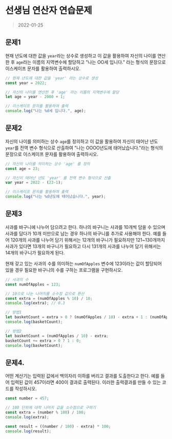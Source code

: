 # 선생님 연산자 연습문제

> 2022-01-25

## 문제1

현재 년도에 대한 값을 `year`라는 상수로 생성하고 이 값을 활용하여 자신의 나이를 연산한 후 `age`라는 이름의 지역변수에 할당하고 "나는 OO세 입니다." 라는 형식의 문장으로 이스케이프 문자를 활용하여 출력하시오.

```javascript
// 현재 년도에 대한 값을 'year' 라는 상수로 생성
const year = 2022;

// 자신의 나이를 연산한 후 'age' 라는 이름의 지역변수에 할당
let age = year - 2000 + 1;

// 이스케이프 문자를 활용하여 출력
console.log("나는 %d세 입니다.", age);
```

## 문제2

자신의 나이를 의미하는 상수 `age`를 정의하고 이 값을 활용하여 자신이 태어난 년도 `year`를 전역 변수 형식으로 산출하여 "나는 OOOO년도에 태어났습니다."라는 형식의 문장으로 이스케이프 문자를 활용하여 출력하시오.

```javascript
// 자신의 나이를 의미하는 상수 'age' 를 정의
const age = 23;

// 자신이 태어난 년도 'year' 를 전역 변수 형식으로 산출
var year = 2022 - (23-1);

// 이스케이프 문자를 활용하여 출력
console.log("나는 %d년도에 태어났습니다.", year);
```

## 문제3

사과를 바구니에 나누어 담으려고 한다. 하나의 바구니는 사과를 10개씩 담을 수 있으며 사과를 담다가 10개 미만으로 남는 경우 하나의 바구니를 추가로 사용해야 한다. 예를 들어 120개의 사과를 나누어 담기 위해서는 12개의 바구니가 필요하지만 121~130개까지 사과가 있다면 13개의 바구니가 필요하고 다시 131개의 사과를 나누어 담기 위해서는 14개의 바구니가 필요하게 된다.

현재 갖고 있는 사과의 수를 의미하는 `numOfApples` 변수에 123이라는 값이 할당되어 있을 경우 필요한 바구니의 수를 구하는 프로그램을 구현하시오.

```javascript
// 사과의 수
const numOfApples = 123;

// 10으로 나눈 나머지를 소수점 값으로 환산
const extra = (numOfApples % 10) / 10;
console.log(extra); // 0.3

// 방법1
let basketCount = extra > 0 ? (numOfApples / 10) - extra + 1 : (numOfApples / 10) - extra;
console.log(basketCount);

// 방법2
let basketCount = (numOfApples / 10) - extra;
basketCount += extra > 0 ? 1 : 0;
console.log(basketCount);
```

## 문제4.

어떤 계산기는 입력된 값에서 백의자리 이하를 버리고 결과를 도출한다고 한다. 예를 들어 입력된 값이 457이라면 400이 결과로 출력된다. 이러한 출력결과를 만들 수 있는 코드를 작성하시오.
```javascript
const number = 457;

// 100 단위에 대학 나머지 값을 소수점으로 구하기
const extra = (number % 100) / 100;
console.log(extra);

const result = ((number / 100) - extra) * 100;
console.log(result);
```